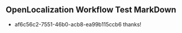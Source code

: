 ## OpenLocalization Workflow Test MarkDown
* af6c56c2-7551-46b0-acb8-ea99b115ccb6 thanks!

<!--HONumber=Sep16_HO1-->


